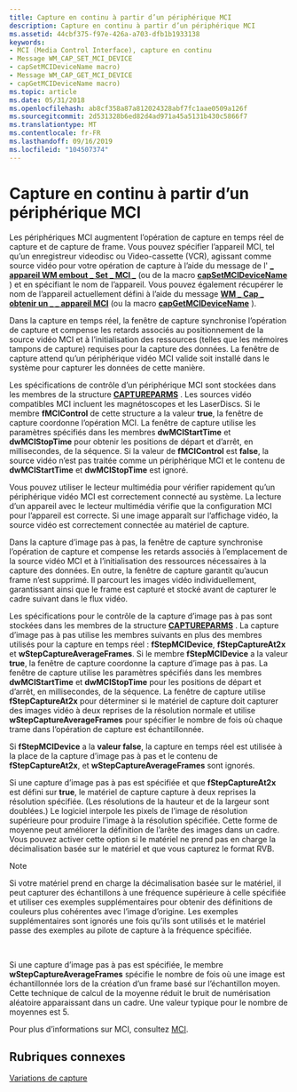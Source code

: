 ```yaml
---
title: Capture en continu à partir d’un périphérique MCI
description: Capture en continu à partir d’un périphérique MCI
ms.assetid: 44cbf375-f97e-426a-a703-dfb1b1933138
keywords:
- MCI (Media Control Interface), capture en continu
- Message WM_CAP_SET_MCI_DEVICE
- capSetMCIDeviceName macro)
- Message WM_CAP_GET_MCI_DEVICE
- capGetMCIDeviceName macro)
ms.topic: article
ms.date: 05/31/2018
ms.openlocfilehash: ab8cf358a87a812024328abf7fc1aae0509a126f
ms.sourcegitcommit: 2d531328b6ed82d4ad971a45a5131b430c5866f7
ms.translationtype: MT
ms.contentlocale: fr-FR
ms.lasthandoff: 09/16/2019
ms.locfileid: "104507374"
---
```

# <a name="streaming-capture-from-an-mci-device"></a>Capture en continu à partir d’un périphérique MCI

Les périphériques MCI augmentent l’opération de capture en temps réel de capture et de capture de frame. Vous pouvez spécifier l’appareil MCI, tel qu’un enregistreur videodisc ou Video-cassette (VCR), agissant comme source vidéo pour votre opération de capture à l’aide du message de l' [**\_ appareil WM embout \_ Set \_ MCI \_**](wm-cap-set-mci-device.md) (ou de la macro [**capSetMCIDeviceName**](/windows/desktop/api/Vfw/nf-vfw-capsetmcidevicename) ) et en spécifiant le nom de l’appareil. Vous pouvez également récupérer le nom de l’appareil actuellement défini à l’aide du message [**WM \_ Cap \_ obtenir un \_ \_ appareil MCI**](wm-cap-get-mci-device.md) (ou la macro [**capGetMCIDeviceName**](/windows/desktop/api/Vfw/nf-vfw-capgetmcidevicename) ).

Dans la capture en temps réel, la fenêtre de capture synchronise l’opération de capture et compense les retards associés au positionnement de la source vidéo MCI et à l’initialisation des ressources (telles que les mémoires tampons de capture) requises pour la capture des données. La fenêtre de capture attend qu’un périphérique vidéo MCI valide soit installé dans le système pour capturer les données de cette manière.

Les spécifications de contrôle d’un périphérique MCI sont stockées dans les membres de la structure [**CAPTUREPARMS**](/windows/win32/api/vfw/ns-vfw-captureparms) . Les sources vidéo compatibles MCI incluent les magnétoscopes et les LaserDiscs. Si le membre **fMCIControl** de cette structure a la valeur **true**, la fenêtre de capture coordonne l’opération MCI. La fenêtre de capture utilise les paramètres spécifiés dans les membres **dwMCIStartTime** et **dwMCIStopTime** pour obtenir les positions de départ et d’arrêt, en millisecondes, de la séquence. Si la valeur de **fMCIControl** est **false**, la source vidéo n’est pas traitée comme un périphérique MCI et le contenu de **dwMCIStartTime** et **dwMCIStopTime** est ignoré.

Vous pouvez utiliser le lecteur multimédia pour vérifier rapidement qu’un périphérique vidéo MCI est correctement connecté au système. La lecture d’un appareil avec le lecteur multimédia vérifie que la configuration MCI pour l’appareil est correcte. Si une image apparaît sur l’affichage vidéo, la source vidéo est correctement connectée au matériel de capture.

Dans la capture d’image pas à pas, la fenêtre de capture synchronise l’opération de capture et compense les retards associés à l’emplacement de la source vidéo MCI et à l’initialisation des ressources nécessaires à la capture des données. En outre, la fenêtre de capture garantit qu’aucun frame n’est supprimé. Il parcourt les images vidéo individuellement, garantissant ainsi que le frame est capturé et stocké avant de capturer le cadre suivant dans le flux vidéo.

Les spécifications pour le contrôle de la capture d’image pas à pas sont stockées dans les membres de la structure [**CAPTUREPARMS**](/windows/win32/api/vfw/ns-vfw-captureparms) . La capture d’image pas à pas utilise les membres suivants en plus des membres utilisés pour la capture en temps réel : **fStepMCIDevice**, **fStepCaptureAt2x** et **wStepCaptureAverageFrames**. Si le membre **fStepMCIDevice** a la valeur **true**, la fenêtre de capture coordonne la capture d’image pas à pas. La fenêtre de capture utilise les paramètres spécifiés dans les membres **dwMCIStartTime** et **dwMCIStopTime** pour les positions de départ et d’arrêt, en millisecondes, de la séquence. La fenêtre de capture utilise **fStepCaptureAt2x** pour déterminer si le matériel de capture doit capturer des images vidéo à deux reprises de la résolution normale et utilise **wStepCaptureAverageFrames** pour spécifier le nombre de fois où chaque trame dans l’opération de capture est échantillonnée.

Si **fStepMCIDevice** a la **valeur false**, la capture en temps réel est utilisée à la place de la capture d’image pas à pas et le contenu de **fStepCaptureAt2x**, et **wStepCaptureAverageFrames** sont ignorés.

Si une capture d’image pas à pas est spécifiée et que **fStepCaptureAt2x** est défini sur **true**, le matériel de capture capture à deux reprises la résolution spécifiée. (Les résolutions de la hauteur et de la largeur sont doublées.) Le logiciel interpole les pixels de l’image de résolution supérieure pour produire l’image à la résolution spécifiée. Cette forme de moyenne peut améliorer la définition de l’arête des images dans un cadre. Vous pouvez activer cette option si le matériel ne prend pas en charge la décimalisation basée sur le matériel et que vous capturez le format RVB.

> [!Note]  
> Si votre matériel prend en charge la décimalisation basée sur le matériel, il peut capturer des échantillons à une fréquence supérieure à celle spécifiée et utiliser ces exemples supplémentaires pour obtenir des définitions de couleurs plus cohérentes avec l’image d’origine. Les exemples supplémentaires sont ignorés une fois qu’ils sont utilisés et le matériel passe des exemples au pilote de capture à la fréquence spécifiée.

 

Si une capture d’image pas à pas est spécifiée, le membre **wStepCaptureAverageFrames** spécifie le nombre de fois où une image est échantillonnée lors de la création d’un frame basé sur l’échantillon moyen. Cette technique de calcul de la moyenne réduit le bruit de numérisation aléatoire apparaissant dans un cadre. Une valeur typique pour le nombre de moyennes est 5.

Pour plus d’informations sur MCI, consultez [MCI](mci.md).

## <a name="related-topics"></a>Rubriques connexes

<dl> <dt>

[Variations de capture](capture-variations.md)
</dt> </dl>

 

 




